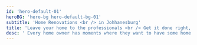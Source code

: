 ```yaml
---
id: 'hero-default-01'
heroBG: 'hero-bg hero-default-bg-01'
subtitle: 'Home Renovations <br /> in Johhanesburg'
title: 'Leave your home to the professionals <br /> Get it done right, call us'
desc: ' Every home owner has moments where they want to have some home improvements done<br />Renovate your home with excellent quality craftsmanship from Elengency Interiors. <br />Transform your space with our expert services. Get a quote now!'
---
```

